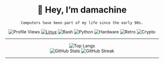 <div align="center">

# 👋 Hey, I’m damachine

`Computers have been part of my life since the early 90s.`

![Profile Views](https://komarev.com/ghpvc/?username=damachine&color=blue&style=flat-square) 
[![Linux](https://img.shields.io/badge/Linux-Arch%20Linux-blue?logo=arch-linux&logoColor=white)](https://aur.archlinux.org/packages?SeB=m&K=damachine)
![Bash](https://img.shields.io/badge/Shell-Bash-green?logo=gnu-bash&logoColor=white)
![Python](https://img.shields.io/badge/Code-Python-yellow?logo=python&logoColor=white)
![Hardware](https://img.shields.io/badge/Hardware-Raspberry%20Pi-crimson?logo=raspberry-pi&logoColor=white)
![Retro](https://img.shields.io/badge/Retro-Amiga-red?logo=commodore&logoColor=white)
![Crypto](https://img.shields.io/badge/Interest-Crypto-orange?logo=bitcoin&logoColor=white)

---

![Top Langs](https://github-readme-stats.vercel.app/api/top-langs/?username=damachine&layout=compact&theme=tokyonight)  
![GitHub Stats](https://github-readme-stats.vercel.app/api?username=damachine&show_icons=true&theme=tokyonight&hide_border=true&hide_rank=true) ![GitHub Streak](https://github-readme-streak-stats.herokuapp.com/?user=damachine&theme=tokyonight&hide_border=true)   

---

</div>

